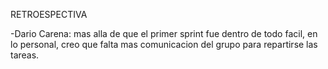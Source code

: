 RETROESPECTIVA

-Dario Carena: mas alla de que el primer sprint fue dentro de todo facil, en lo personal, creo que falta mas comunicacion del grupo para repartirse las tareas.
 